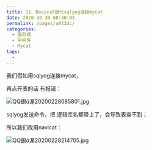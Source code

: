 ```yaml
---
title: 11、Navicat替代sqlyog连接mycat
date: 2020-10-30 08:30:03
permalink: /pages/a933dc/
categories:
  - 服务端
  - 中间件
  - Mycat
tags:
  - 
---
```

我们假如用sqlyog连接mycat，

再点开表的话 有报错：

![QQ鎴浘20200228085801.jpg](http://blog.java1234.com/static/userImages/20200228/1582898449238056109.jpg)

sqlyog发送命令，把 逻辑库名都带上了，会导致表查不到；

 

所以我们改用navicat：

![QQ鎴浘20200228214705.jpg](http://blog.java1234.com/static/userImages/20200228/1582898464254085683.jpg)